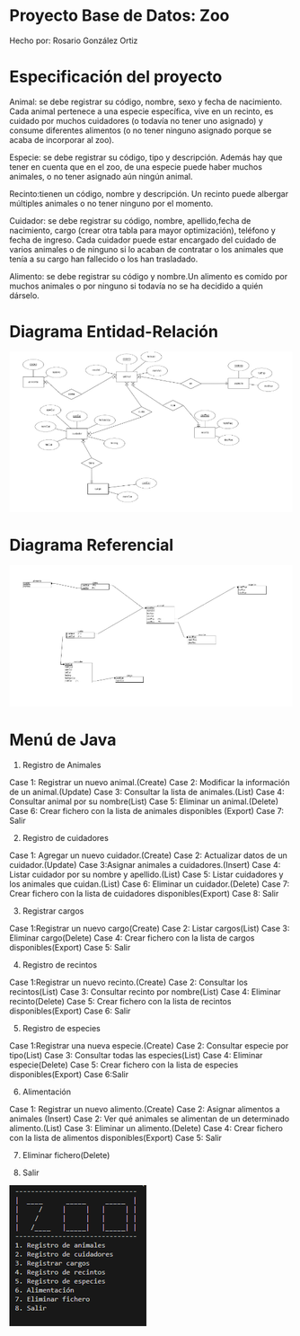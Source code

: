# Proyecto Base de Datos: Zoo
 Hecho por: Rosario González Ortiz

 # Especificación del proyecto

 Animal: se debe registrar su código, nombre, sexo y fecha de nacimiento. Cada animal pertenece a una especie específica, vive en un recinto, es cuidado por muchos cuidadores (o todavía no tener uno asignado) y consume diferentes alimentos (o no tener ninguno asignado porque se acaba de incorporar al zoo). 

Especie: se debe registrar su código, tipo y descripción. Además hay que tener en cuenta que en el zoo, de una especie puede haber muchos animales, o no tener asignado aún ningún animal.

Recinto:tienen un código, nombre y descripción. Un recinto puede albergar múltiples animales o no tener ninguno por el momento.

Cuidador: se debe registrar su código, nombre, apellido,fecha de nacimiento, cargo (crear otra tabla para mayor optimización), teléfono y fecha de ingreso. Cada cuidador puede estar encargado del cuidado de varios animales o de ninguno si lo acaban de contratar o los animales que tenía a su cargo han fallecido o los han trasladado.

Alimento: se debe registrar su código y nombre.Un alimento es comido por muchos animales o por ninguno si todavía no se ha decidido a quién dárselo.

# Diagrama Entidad-Relación
![Diagrama ER](/imagenes/Captura%20de%20pantalla%202025-04-22%20134903.png)

# Diagrama Referencial
![Diagrama Ref](imagenes/Captura%20de%20pantalla%202025-04-22%20135014.png)

# Menú de Java
1. Registro de Animales

Case 1: Registrar un nuevo animal.(Create)
Case 2: Modificar la información de un animal.(Update)
Case 3: Consultar la lista de animales.(List)
Case 4: Consultar animal por su nombre(List)
Case 5: Eliminar un animal.(Delete)
Case 6: Crear fichero con la lista de animales disponibles (Export)
Case 7: Salir

2. Registro de cuidadores

Case 1: Agregar un nuevo cuidador.(Create)
Case 2: Actualizar datos de un cuidador.(Update)
Case 3:Asignar animales a cuidadores.(Insert)
Case 4: Listar cuidador por su nombre y apellido.(List)
Case 5: Listar cuidadores y los animales que cuidan.(List)
Case 6: Eliminar un cuidador.(Delete)
Case 7: Crear fichero con la lista de cuidadores disponibles(Export)
Case 8: Salir

3. Registrar cargos

Case 1:Registrar un nuevo cargo(Create)
Case 2: Listar cargos(List)
Case 3: Eliminar cargo(Delete)
Case 4: Crear fichero con la lista de cargos disponibles(Export)
Case 5: Salir

4. Registro de recintos

Case 1:Registrar un nuevo recinto.(Create)
Case 2: Consultar los recintos(List)
Case 3: Consultar recinto por nombre(List)
Case 4: Eliminar recinto(Delete)
Case 5: Crear fichero con la lista de recintos disponibles(Export)
Case 6: Salir

5. Registro de especies

Case 1:Registrar una nueva especie.(Create)
Case 2: Consultar especie por tipo(List)
Case 3: Consultar todas las especies(List)
Case 4: Eliminar especie(Delete)
Case 5: Crear fichero con la lista de especies disponibles(Export)
Case 6:Salir

6. Alimentación

Case 1: Registrar un nuevo alimento.(Create)
Case 2: Asignar alimentos a animales (Insert)
Case 2: Ver qué animales se alimentan de un determinado alimento.(List)
Case 3: Eliminar un alimento.(Delete)
Case 4: Crear fichero con la lista de alimentos disponibles(Export)
Case 5: Salir

7. Eliminar fichero(Delete)

8. Salir

![menu](imagenes/Captura%20de%20pantalla%202025-04-25%20121007.png)

